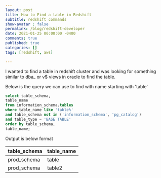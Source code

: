 ```yaml
---
layout: post
title: How to Find a table in Redshift
subtitle: redshift commands
show-avatar : false
permalink: /blog/redshift-developer
date: 2021-01-25 00:00:00 -0400
comments: true
published: true
categories: []
tags: [redshift, aws]

---
```


I wanted to find a table in redshift cluster and was looking for something similar to dba_ or v$ views in oracle to find the table.

Below is the query we can use to find with name starting with 'table'


```sql
select table_schema,
table_name
from information_schema.tables
where table_name like 'table%'
and table_schema not in ('information_schema', 'pg_catalog')
and table_type = 'BASE TABLE'
order by table_schema,
table_name;
```

Output is below format

|**table_schema**|**table_name**|
-------  |------------- 
|prod_schema|	table|
|prod_schema|	table2|